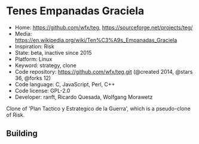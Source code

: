 # Tenes Empanadas Graciela

- Home: https://github.com/wfx/teg, https://sourceforge.net/projects/teg/
- Media: https://en.wikipedia.org/wiki/Ten%C3%A9s_Empanadas_Graciela
- Inspiration: Risk
- State: beta, inactive since 2015
- Platform: Linux
- Keyword: strategy, clone
- Code repository: https://github.com/wfx/teg.git (@created 2014, @stars 36, @forks 12)
- Code language: C, JavaScript, Perl, C++
- Code license: GPL-2.0
- Developer: ranft, Ricardo Quesada, Wolfgang Morawetz

Clone of 'Plan Tactico y Estrategico de la Guerra', which is a pseudo-clone of Risk.

## Building
